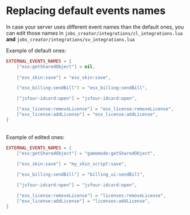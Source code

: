 # Replacing default events names

In case your server uses different event names than the default ones, you can edit those names in `jobs_creator/integrations/cl_integrations.lua` **and** `jobs_creator/integrations/sv_integrations.lua`

Example of default ones:

```lua
EXTERNAL_EVENTS_NAMES = {
    ["esx:getSharedObject"] = nil,
    
    ["esx_skin:save"] = "esx_skin:save",

    ["esx_billing:sendBill"] = "esx_billing:sendBill",

    ["jsfour-idcard:open"] = "jsfour-idcard:open",

    ["esx_license:removeLicense"] = "esx_license:removeLicense",
    ["esx_license:addLicense"] = "esx_license:addLicense",
}
```

\
Example of edited ones:

```lua
EXTERNAL_EVENTS_NAMES = {
    ["esx:getSharedObject"] = "gamemode:getSharedObject",
    
    ["esx_skin:save"] = "my_skin_script:save",

    ["esx_billing:sendBill"] = "billing_ui:sendBill",

    ["jsfour-idcard:open"] = "jsfour-idcard:open",

    ["esx_license:removeLicense"] = "licenses:removeLicense",
    ["esx_license:addLicense"] = "licenses:addLicense",
}
```

